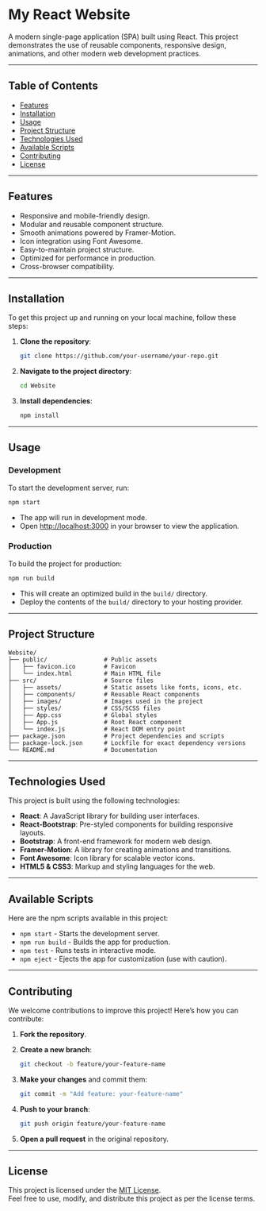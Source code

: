 # My React Website

A modern single-page application (SPA) built using React. This project demonstrates the use of reusable components, responsive design, animations, and other modern web development practices.

---

## Table of Contents

- [Features](#features)
- [Installation](#installation)
- [Usage](#usage)
- [Project Structure](#project-structure)
- [Technologies Used](#technologies-used)
- [Available Scripts](#available-scripts)
- [Contributing](#contributing)
- [License](#license)

---

## Features

- Responsive and mobile-friendly design.
- Modular and reusable component structure.
- Smooth animations powered by Framer-Motion.
- Icon integration using Font Awesome.
- Easy-to-maintain project structure.
- Optimized for performance in production.
- Cross-browser compatibility.

---

## Installation

To get this project up and running on your local machine, follow these steps:

1. **Clone the repository**:
   ```bash
   git clone https://github.com/your-username/your-repo.git
   ```

2. **Navigate to the project directory**:
   ```bash
   cd Website
   ```

3. **Install dependencies**:
   ```bash
   npm install
   ```

---

## Usage

### Development

To start the development server, run:

```bash
npm start
```

- The app will run in development mode.
- Open [http://localhost:3000](http://localhost:3000) in your browser to view the application.

### Production

To build the project for production:

```bash
npm run build
```

- This will create an optimized build in the `build/` directory.
- Deploy the contents of the `build/` directory to your hosting provider.

---

## Project Structure

```plaintext
Website/
├── public/                # Public assets
│   ├── favicon.ico        # Favicon
│   └── index.html         # Main HTML file
├── src/                   # Source files
│   ├── assets/            # Static assets like fonts, icons, etc.
│   ├── components/        # Reusable React components
│   ├── images/            # Images used in the project
│   ├── styles/            # CSS/SCSS files
│   ├── App.css            # Global styles
│   ├── App.js             # Root React component
│   └── index.js           # React DOM entry point
├── package.json           # Project dependencies and scripts
├── package-lock.json      # Lockfile for exact dependency versions
└── README.md              # Documentation
```

---

## Technologies Used

This project is built using the following technologies:

- **React**: A JavaScript library for building user interfaces.
- **React-Bootstrap**: Pre-styled components for building responsive layouts.
- **Bootstrap**: A front-end framework for modern web design.
- **Framer-Motion**: A library for creating animations and transitions.
- **Font Awesome**: Icon library for scalable vector icons.
- **HTML5 & CSS3**: Markup and styling languages for the web.

---

## Available Scripts

Here are the npm scripts available in this project:

- `npm start` - Starts the development server.
- `npm run build` - Builds the app for production.
- `npm test` - Runs tests in interactive mode.
- `npm eject` - Ejects the app for customization (use with caution).

---

## Contributing

We welcome contributions to improve this project! Here’s how you can contribute:

1. **Fork the repository**.
2. **Create a new branch**:
   ```bash
   git checkout -b feature/your-feature-name
   ```

3. **Make your changes** and commit them:
   ```bash
   git commit -m "Add feature: your-feature-name"
   ```

4. **Push to your branch**:
   ```bash
   git push origin feature/your-feature-name
   ```

5. **Open a pull request** in the original repository.

---

## License

This project is licensed under the [MIT License](https://opensource.org/licenses/MIT).  
Feel free to use, modify, and distribute this project as per the license terms.
